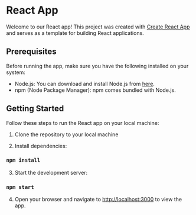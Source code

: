 # React App

Welcome to our React app! This project was created with [Create React App](https://create-react-app.dev/) and serves as a template for building React applications.

## Prerequisites

Before running the app, make sure you have the following installed on your system:
- Node.js: You can download and install Node.js from [here](https://nodejs.org/).
- npm (Node Package Manager): npm comes bundled with Node.js.

## Getting Started

Follow these steps to run the React app on your local machine:

1. Clone the repository to your local machine

2. Install dependencies:
### `npm install`

3. Start the development server:
### `npm start`

4. Open your browser and navigate to [http://localhost:3000](http://localhost:3000) to view the app.
